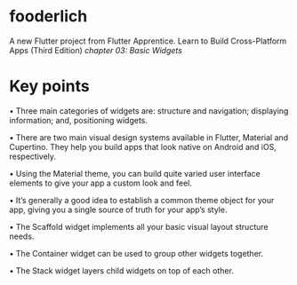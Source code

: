 # fooderlich

A new Flutter project from Flutter Apprentice. Learn to Build Cross-Platform Apps (Third Edition) *chapter 03: Basic Widgets*

# Key points

• Three main categories of widgets are: structure and navigation; displaying information; and, positioning widgets.

• There are two main visual design systems available in Flutter, Material and Cupertino. They help you build apps that look native on Android and iOS, respectively.

• Using the Material theme, you can build quite varied user interface elements to give your app a custom look and feel.

• It’s generally a good idea to establish a common theme object for your app, giving you a single source of truth for your app’s style.

• The Scaffold widget implements all your basic visual layout structure needs.

• The Container widget can be used to group other widgets together.

• The Stack widget layers child widgets on top of each other.